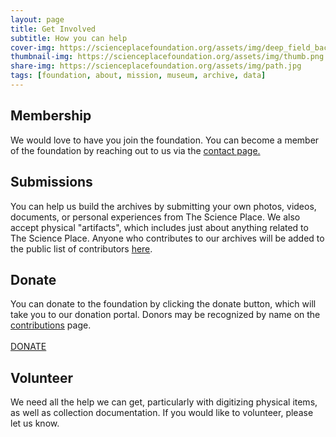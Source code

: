 ```yaml
---
layout: page
title: Get Involved
subtitle: How you can help
cover-img: https://scienceplacefoundation.org/assets/img/deep_field_backing.png
thumbnail-img: https://scienceplacefoundation.org/assets/img/thumb.png
share-img: https://scienceplacefoundation.org/assets/img/path.jpg
tags: [foundation, about, mission, museum, archive, data]
---
```


## Membership

We would love to have you join the foundation. You can become a member of the foundation by reaching out to us via the 
<a href="/contact" >contact page.</a>

## Submissions
You can help us build the archives by submitting your own photos, videos, documents, or personal experiences from
The Science Place. We also accept physical "artifacts", which includes just about anything related to The Science Place.
Anyone who contributes to our archives will be added to the public list of contributors <a href="/contributors">here</a>.

## Donate
You can donate to the foundation by clicking the donate button, which will take you to our donation portal. 
Donors may be recognized by name on the <a href="/contributors">contributions</a> page.
<br><br>
<a href="https://donorbox.org/support-the-science-place-foundation" class="donateBtn">DONATE</a>

## Volunteer
We need all the help we can get, particularly with digitizing physical items, as well as collection documentation. 
If you would like to volunteer, please let us know.